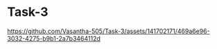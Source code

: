# Task-3

https://github.com/Vasantha-505/Task-3/assets/141702171/469a6e96-3032-4275-b9b1-2a7b3464112d

